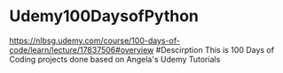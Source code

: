 # Udemy100DaysofPython
https://nlbsg.udemy.com/course/100-days-of-code/learn/lecture/17837506#overview
#Descirption
This is 100 Days of Coding projects done based on Angela's Udemy Tutorials
